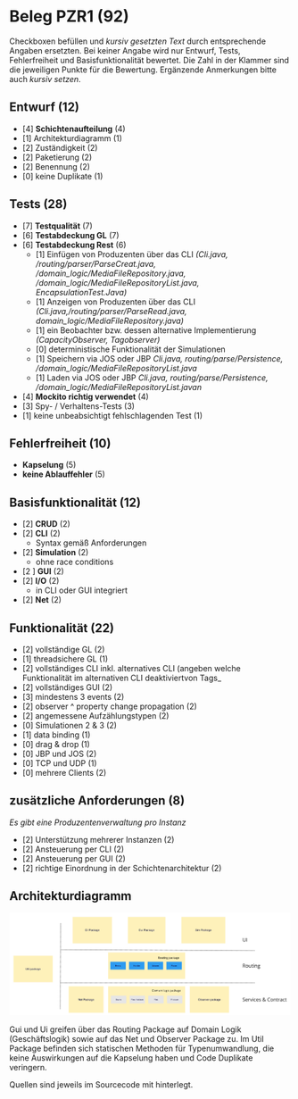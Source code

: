 # Beleg PZR1 (92)
Checkboxen befüllen und _kursiv gesetzten Text_ durch entsprechende Angaben ersetzten.
Bei keiner Angabe wird nur Entwurf, Tests, Fehlerfreiheit und Basisfunktionalität bewertet.
Die Zahl in der Klammer sind die jeweiligen Punkte für die Bewertung.
Ergänzende Anmerkungen bitte auch _kursiv setzen_.

## Entwurf (12)
- [4] **Schichtenaufteilung** (4)
- [1] Architekturdiagramm (1)
- [2] Zuständigkeit (2)
- [2] Paketierung (2)
- [2] Benennung (2)
- [0] keine Duplikate (1)

## Tests (28)
- [7] **Testqualität** (7)
- [6] **Testabdeckung GL** (7)
- [6] **Testabdeckung Rest** (6)
  - [1] Einfügen von Produzenten über das CLI _(Cli.java, /routing/parser/ParseCreat.java, 
  /domain_logic/MediaFileRepository.java, /domain_logic/MediaFileRepositoryList.java,  EncapsulationTest.Java)_
  - [1] Anzeigen von Produzenten über das CLI _(Cli.java,/routing/parser/ParseRead.java, domain_logic/MediaFileRepository.java)_
  - [1] ein Beobachter bzw. dessen alternative Implementierung _(CapacityObserver, Tagobserver)_
  - [0] deterministische Funktionalität der Simulationen 
  - [1] Speichern via JOS oder JBP _Cli.java, routing/parse/Persistence, /domain_logic/MediaFileRepositoryList.java_
  - [1] Laden via JOS oder JBP _Cli.java, routing/parse/Persistence, /domain_logic/MediaFileRepositoryList.javan_
- [4] **Mockito richtig verwendet** (4)
- [3] Spy- / Verhaltens-Tests (3)
- [1] keine unbeabsichtigt fehlschlagenden Test (1)

## Fehlerfreiheit (10)
- **Kapselung** (5)
- **keine Ablauffehler** (5)

## Basisfunktionalität (12)
- [2] **CRUD** (2)
- [2] **CLI** (2)
  * Syntax gemäß Anforderungen
- [2] **Simulation** (2)
  * ohne race conditions
- [2 ] **GUI** (2)
- [2] **I/O** (2)
  * in CLI oder GUI integriert
- [2] **Net** (2)

## Funktionalität (22)
- [2] vollständige GL (2)
- [1] threadsichere GL (1)
- [2] vollständiges CLI inkl. alternatives CLI (angeben welche Funktionalität im alternativen CLI deaktiviertvon Tags_
- [2] vollständiges GUI (2)
- [3] mindestens 3 events (2)
- [2] observer ^ property change propagation (2)
- [2] angemessene Aufzählungstypen (2)
- [0] Simulationen 2 & 3 (2)
- [1] data binding (1)
- [0] drag & drop (1)
- [0] JBP und JOS (2)
- [0] TCP und UDP (1)
- [0] mehrere Clients (2)

## zusätzliche Anforderungen (8)
_Es gibt eine Produzentenverwaltung pro Instanz_

- [2] Unterstützung mehrerer Instanzen (2)
- [2] Ansteuerung per CLI (2)
- [2] Ansteuerung per GUI (2)
- [2] richtige Einordnung in der Schichtenarchitektur (2)

## Architekturdiagramm
![Architekturdiagramm](architecture.png)

Gui und Ui greifen über das Routing Package auf Domain Logik (Geschäftslogik) sowie auf das Net und Observer Package zu. Im Util Package befinden sich statischen Methoden für Typenumwandlung, die keine Auswirkungen auf die Kapselung haben und Code Duplikate veringern.

Quellen sind jeweils im Sourcecode mit hinterlegt.

